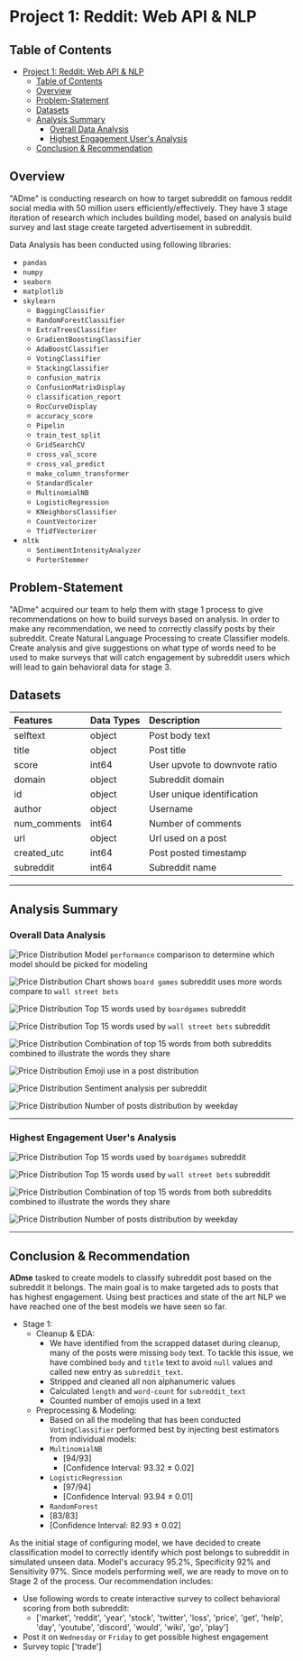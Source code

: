 # Project 1: Reddit: Web API & NLP


## Table of Contents
- [Project 1: Reddit: Web API \& NLP](#project-1-reddit-web-api--nlp)
  - [Table of Contents](#table-of-contents)
  - [Overview](#overview)
  - [Problem-Statement](#problem-statement)
  - [Datasets](#datasets)
  - [Analysis Summary](#analysis-summary)
    - [Overall Data Analysis](#overall-data-analysis)
    - [Highest Engagement User's Analysis](#highest-engagement-users-analysis)
  - [Conclusion \& Recommendation](#conclusion--recommendation)

## Overview
"ADme" is conducting research on how to target subreddit on famous reddit social media with 50 million users efficiently/effectively. They have 3 stage iteration of research which includes building model, based on analysis build survey and last stage create targeted advertisement in subreddit.  

Data Analysis has been conducted using following libraries:
  - `pandas`
  - `numpy`
  - `seaborn`
  - `matplotlib`
  - `skylearn`
    - `BaggingClassifier`
    - `RandomForestClassifier`
    - `ExtraTreesClassifier`
    - `GradientBoostingClassifier`
    - `AdaBoostClassifier`
    - `VotingClassifier`
    - `StackingClassifier`
    - `confusion_matrix`
    - `ConfusionMatrixDisplay`
    - `classification_report`
    - `RocCurveDisplay`
    - `accuracy_score`
    - `Pipelin`
    - `train_test_split`
    - `GridSearchCV`
    - `cross_val_score`
    - `cross_val_predict`
    - `make_column_transformer`
    - `StandardScaler`
    - `MultinomialNB`
    - `LogisticRegression`
    - `KNeighborsClassifier`
    - `CountVectorizer` 
    - `TfidfVectorizer`
  - `nltk`
    - `SentimentIntensityAnalyzer`
    - `PorterStemmer`


## Problem-Statement
"ADme" acquired our team to help them with stage 1 process to give recommendations on how to build surveys based on analysis. In order to make any recommendation, we need to correctly classify posts by their subreddit. Create Natural Language Processing to create Classifier models. Create analysis and give suggestions on what type of words need to be used to make surveys that will catch engagement by subreddit users which will lead to gain behavioral data for stage 3.

## Datasets
| Features     | Data Types | Description                   |
| :----------- | :--------- | :---------------------------- |
| selftext     | object     | Post body text                |
| title        | object     | Post title                    |
| score        | int64      | User upvote to downvote ratio |
| domain       | object     | Subreddit domain              |
| id           | object     | User unique identification    |
| author       | object     | Username                      |
| num_comments | int64      | Number of comments            |
| url          | object     | Url used on a post            |
| created_utc  | int64      | Post posted timestamp         |
| subreddit    | int64      | Subreddit name                |


---

## Analysis Summary

### Overall Data Analysis

![Price Distribution](./presentation/charts/models_performance.png)
Model `performance` comparison to determine which model should be picked for modeling

![Price Distribution](./presentation/charts/text_length_word_dist.png)
Chart shows `board games` subreddit uses more words compare to `wall street bets`

![Price Distribution](./presentation/charts/bg_top_20_words.png)
Top 15 words used by `boardgames` subreddit

![Price Distribution](./presentation/charts/wsb_top_20_words.png)
Top 15 words used by `wall street bets` subreddit

![Price Distribution](./presentation/charts/top_words_by_subreddit_relation.png)
Combination of top 15 words from both subreddits combined to illustrate the words they share

![Price Distribution](./presentation/charts/emoji_dist.png)
Emoji use in a post distribution

![Price Distribution](./presentation/charts/subreddit_sentiment.png)
Sentiment analysis per subreddit

![Price Distribution](./presentation/charts/post_by_week.png)
Number of posts distribution by weekday

----
### Highest Engagement User's Analysis

![Price Distribution](./presentation/charts/engage_bg_top_20_words.png)
Top 15 words used by `boardgames` subreddit

![Price Distribution](./presentation/charts/engage_wsb_top_20_words.png)
Top 15 words used by `wall street bets` subreddit

![Price Distribution](./presentation/charts/engage_top_words_by_subreddit_relation.png)
Combination of top 15 words from both subreddits combined to illustrate the words they share

![Price Distribution](./presentation/charts/engage_post_by_week.png)
Number of posts distribution by weekday

----
## Conclusion & Recommendation

**ADme** tasked to create models to classify subreddit post based on the subreddit it belongs. The main goal is to make targeted ads to posts that has highest engagement. Using best practices and state of the art NLP we have reached one of the best models we have seen so far.

- Stage 1:
    - Cleanup & EDA:
      - We have identified from the scrapped dataset during cleanup, many of the posts were missing `body` text. To tackle this issue, we have combined `body` and `title` text to avoid `null` values and called new entry as `subreddit_text`.
      - Stripped and cleaned all non alphanumeric values
      - Calculated `length` and `word-count` for `subreddit_text`
      - Counted number of emojis used in a text 
    - Preprocessing & Modeling:
      - Based on all the modeling that has been conducted `VotingClassifier` performed best by injecting best estimators from individual models:
       - `MultinomialNB`
         - [94/93] 
         - [Confidence Interval: 93.32 ± 0.02] 
       - `LogisticRegression` 
         - [97/94]
         - [Confidence Interval: 93.94 ± 0.01]
       - `RandomForest` 
        - [83/83]
         - [Confidence Interval: 82.93 ± 0.02]


As the initial stage of configuring model, we have decided to create classification model to correctly identify which post belongs to subreddit in simulated unseen data. Model's accuracy 95.2%, Specificity 92% and Sensitivity 97%. Since models performing well, we are ready to move on to Stage 2 of the process. Our recommendation includes:
  - Use following words to create interactive survey to collect behavioral scoring from both subreddit:
    - ['market', 'reddit',  'year', 'stock', 'twitter', 'loss', 'price', 'get', 'help', 'day', 'youtube', 'discord', 'would', 'wiki', 'go', 'play']
  - Post it on `Wednesday` or `Friday` to get possible highest engagement
  - Survey topic ['trade']
